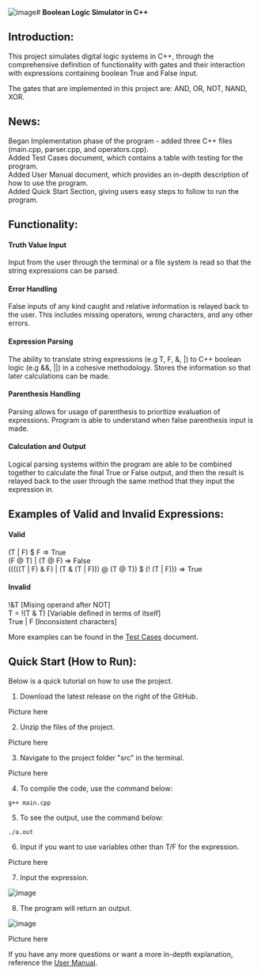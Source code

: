 ![image](https://github.com/andrewhuang2019/EECS348Project/assets/130803554/dad907d1-ac7e-4ca9-9a45-c96687dcc437)# **Boolean Logic Simulator in C++**

## Introduction:
This project simulates digital logic systems in C++, through the comprehensive definition of functionality with gates and their interaction with expressions containing boolean True and False input. 

The gates that are implemented in this project are: AND, OR, NOT, NAND, XOR.  

## News:  
Began Implementation phase of the program - added three C++ files (main.cpp, parser.cpp, and operators.cpp).  
Added Test Cases document, which contains a table with testing for the program.  
Added User Manual document, which provides an in-depth description of how to use the program.  
Added Quick Start Section, giving users easy steps to follow to run the program.  

## Functionality:
#### Truth Value Input
Input from the user through the terminal or a file system is read so that the string expressions can be parsed. 

#### Error Handling
False inputs of any kind caught and relative information is relayed back to the user. This includes missing operators, wrong characters, and any other errors. 

#### Expression Parsing
The ability to translate string expressions (e.g T, F, &, |) to C++ boolean logic (e.g &&, ||) in a cohesive methodology. Stores the information so that later calculations can be made. 

#### Parenthesis Handling
Parsing allows for usage of parenthesis to prioritize evaluation of expressions. Program is able to understand when false parenthesis input is made. 

#### Calculation and Output
Logical parsing systems within the program are able to be combined together to calculate the final True or False output, and then the result is relayed back to the user through the same method that they input the expression in. 

## Examples of Valid and Invalid Expressions: 
#### Valid  
(T | F) $ F  =>  True  
(F @ T) | (T @ F)  =>  False  
(((((T | F) & F) | (T & (T | F))) @ (T @ T)) $ (! (T | F)))  =>  True  

#### Invalid  
!&T  [Mising operand after NOT]  
T = !(T & T)  [Variable defined in terms of itself]  
True | F  [Inconsistent characters]  

More examples can be found in the [Test Cases](doc/TestCases.pdf) document.  

## Quick Start (How to Run): 

Below is a quick tutorial on how to use the project.  

1. Download the latest release on the right of the GitHub.  

Picture here  

2. Unzip the files of the project.  

Picture here  

3. Navigate to the project folder "src" in the terminal.  

Picture here  

4. To compile the code, use the command below: 

`g++ main.cpp`

5. To see the output, use the command below:

`./a.out`

6. Input if you want to use variables other than T/F for the expression.  

Picture here  

7. Input the expression.  

![image](https://github.com/andrewhuang2019/EECS348Project/assets/130803554/304b09e6-0570-4685-9658-1622abd638a2)  

8. The program will return an output.  

![image](https://github.com/andrewhuang2019/EECS348Project/assets/130803554/5751e47d-20b4-4bfc-85a2-a0a80ee06283)

Picture here  

If you have any more questions or want a more in-depth explanation, reference the [User Manual](doc/UserManual.pdf).  
